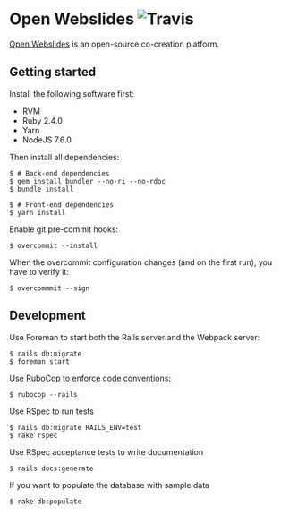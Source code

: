 # Open Webslides ![Travis](https://travis-ci.org/OpenWebslides/OpenWebslides.svg?branch=master)

[Open Webslides](https://openwebslides.github.io) is an open-source co-creation platform.

## Getting started

Install the following software first:

- RVM
- Ruby 2.4.0
- Yarn
- NodeJS 7.6.0

Then install all dependencies:

```
$ # Back-end dependencies
$ gem install bundler --no-ri --no-rdoc
$ bundle install

$ # Front-end dependencies
$ yarn install
```

Enable git pre-commit hooks:

```
$ overcommit --install
```

When the overcommit configuration changes (and on the first run), you have to verify it:

```
$ overcommmit --sign
```

## Development

Use Foreman to start both the Rails server and the Webpack server:

```
$ rails db:migrate
$ foreman start
```

Use RuboCop to enforce code conventions:

```
$ rubocop --rails
```

Use RSpec to run tests

```
$ rails db:migrate RAILS_ENV=test
$ rake rspec
```

Use RSpec acceptance tests to write documentation

```
$ rails docs:generate
```

If you want to populate the database with sample data

```
$ rake db:populate
```
